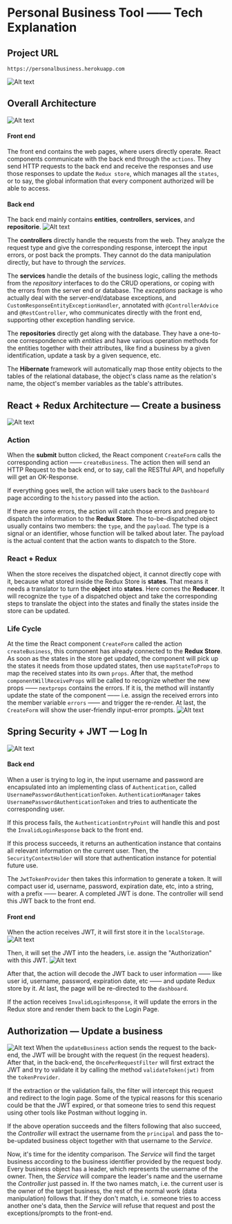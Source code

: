 # Personal Business Tool —— Tech Explanation

## Project URL
    https://personalbusiness.herokuapp.com
![Alt text](/images/Landing.png?raw=true "Landing Page")

## Overall Architecture
![Alt text](/images/OverallArchitecture.png?raw=true "Overall Architecture")

#### Front end
The front end contains the web pages, where users directly operate. React components communicate with the back end through the `actions`. They send HTTP requests to the back end and receive the responses and use those responses to update the `Redux store`, which manages all the `states`, or to say, the global information that every component authorized will be able to access. 

#### Back end
The back end mainly contains **entities**, **controllers**, **services**, and **repositorie**. 
![Alt text](/images/Serverend.png?raw=true "Server End Architecture")

The **controllers** directly handle the requests from the web. They analyze the request type and give the corresponding response, intercept the input errors, or post back the prompts. They cannot do the data manipulation directly, but have to through the *services*. 

The **services** handle the details of the business logic, calling the methods from the *repository* interfaces to do the CRUD operations, or coping with the errors from the server end or database. The *exceptions* package is who actually deal with the server-end/database exceptions, and  `CustomResponseEntityExceptionHandler`, annotated with `@ControllerAdvice` and `@RestController`, who communicates directly with the front end, supporting other exception handling service.

The **repositories** directly get along with the database. They have a one-to-one correspondence with *entities* and have various operation methods for the entities together with their attributes, like find a business by a given identification, update a task by a given sequence, etc. 

The **Hibernate** framework will automatically map those entity objects to the tables of the relational database, the object's class name as the relation's name, the object's member variables as the table's attributes. 


## React + Redux Architecture — Create a business
![Alt text](/images/React+ReduxCreatebusiness.png?raw=true "React + Redux - Create business")

### Action
When the **submit** button clicked, the React component `CreateForm` calls the corresponding action —— `createBusiness`. The action then will send an HTTP Request to the back end, or to say, call the RESTful API, and hopefully will get an OK-Response. 

If everything goes well, the action will take users back to the `Dashboard` page according to the `history` passed into the action. 

If there are some errors, the action will catch those errors and prepare to dispatch the information to the **Redux Store**. The to-be-dispatched object usually contains two members: the `type`, and the `payload`. The type is a signal or an identifier, whose function will be talked about later. The payload is the actual content that the action wants to dispatch to the Store. 

### React + Redux
When the store receives the dispatched object, it cannot directly cope with it, because what stored inside the Redux Store is **states**. That means it needs a translator to turn the **object** into **states**. Here comes the **Reducer**. It will recognize the `type` of a dispatched object and take the corresponding steps to translate the object into the states and finally the states inside the store can be updated. 

### Life Cycle
At the time the React component `CreateForm` called the action `createBusiness`, this component has already connected to the **Redux Store**. As soon as the states in the store get updated, the component will pick up the states it needs from those updated states, then use `mapStateToProps` to map the received states into its own `props`. After that, the method `componentWillReceiveProps` will be called to recognize whether the new props —— `nextprops` contains the errors. If it is, the method will instantly update the state of the component —— i.e. assign the received errors into the member variable `errors` —— and trigger the re-render. At last, the `CreateForm` will show the user-friendly input-error prompts. 
![Alt text](/images/CreateBusinessErrors.png "Create Business Errors")


## Spring Security + JWT — Log In
![Alt text](/images/Authentication.png?raw=true "Spring Security + JWT — Log In")

#### Back end
When a user is trying to log in, the input username and password are encapsulated into an implementing class of `Authentication`, called `UsernamePasswordAuthenticationToken`. `AuthenticationManager` takes `UsernamePasswordAuthenticationToken` and tries to authenticate the corresponding user.

If this process fails, the `AuthenticationEntryPoint` will handle this and post the `InvalidLoginResponse` back to the front end.

If this process succeeds, it returns an authentication instance that contains all relevant information on the current user. Then, the `SecurityContextHolder` will store that authentication instance for potential future use. 

The `JwtTokenProvider` then takes this information to generate a token. It will compact user id, username, password, expiration date, etc, into a string, with a prefix —— bearer. A completed JWT is done. The controller will send this JWT back to the front end. 

#### Front end
When the action receives JWT, it will first store it in the `localStorage`. 
![Alt text](/images/localStorage.png?raw=true "Local Storage")

Then, it will set the JWT into the headers, i.e. assign the "Authorization" with this JWT.
![Alt text](/images/Headers.png?raw=true "Headers")

After that, the action will decode the JWT back to user information —— like user id, username, password, expiration date, etc —— and update Redux store by it. At last, the page will be re-directed to the `dashboard`.

If the action receives `InvalidLoginResponse`, it will update the errors in the Redux store and render them back to the Login Page.


## Authorization — Update a business
![Alt text](/images/Autorization.png?raw=true "Authorization — Update a business")
When the `updateBusiness` action sends the request to the back-end, the JWT will be brought with the request (in the request headers). After that, in the back-end, the `OncePerRequestFilter` will first extract the JWT and try to validate it by calling the method `validateToken(jwt)` from the `tokenProvider`. 

If the extraction or the validation fails, the filter will intercept this request and redirect to the login page. Some of the typical reasons for this scenario could be that the JWT expired, or that someone tries to send this request using other tools like Postman without logging in. 

If the above operation succeeds and the filters following that also succeed, the *Controller* will extract the username from the `principal` and pass the to-be-updated business object together with that username to the *Service*. 

Now, it's time for the identity comparison. The *Service* will find the target business according to the business identifier provided by the request body. Every business object has a leader, which represents the username of the owner. Then, the *Service* will compare the leader's name and the username the *Controller* just passed in. If the two names match, i.e. the current user is the owner of the target business, the rest of the normal work (data manipulation) follows that. If they don't match, i.e. someone tries to access another one's data, then the *Service* will refuse that request and post the exceptions/prompts to the front-end.
